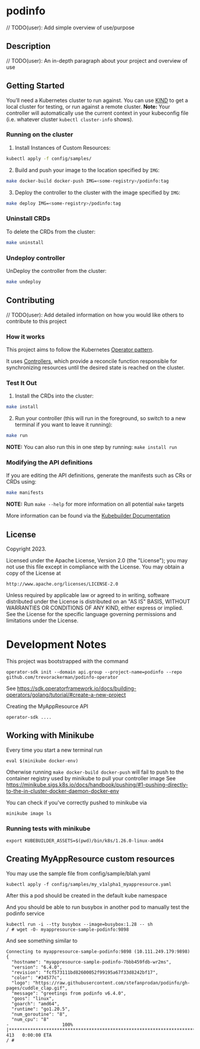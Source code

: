 # podinfo
// TODO(user): Add simple overview of use/purpose

## Description
// TODO(user): An in-depth paragraph about your project and overview of use

## Getting Started
You’ll need a Kubernetes cluster to run against. You can use [KIND](https://sigs.k8s.io/kind) to get a local cluster for testing, or run against a remote cluster.
**Note:** Your controller will automatically use the current context in your kubeconfig file (i.e. whatever cluster `kubectl cluster-info` shows).

### Running on the cluster
1. Install Instances of Custom Resources:

```sh
kubectl apply -f config/samples/
```

2. Build and push your image to the location specified by `IMG`:

```sh
make docker-build docker-push IMG=<some-registry>/podinfo:tag
```

3. Deploy the controller to the cluster with the image specified by `IMG`:

```sh
make deploy IMG=<some-registry>/podinfo:tag
```

### Uninstall CRDs
To delete the CRDs from the cluster:

```sh
make uninstall
```

### Undeploy controller
UnDeploy the controller from the cluster:

```sh
make undeploy
```

## Contributing
// TODO(user): Add detailed information on how you would like others to contribute to this project

### How it works
This project aims to follow the Kubernetes [Operator pattern](https://kubernetes.io/docs/concepts/extend-kubernetes/operator/).

It uses [Controllers](https://kubernetes.io/docs/concepts/architecture/controller/),
which provide a reconcile function responsible for synchronizing resources until the desired state is reached on the cluster.

### Test It Out
1. Install the CRDs into the cluster:

```sh
make install
```

2. Run your controller (this will run in the foreground, so switch to a new terminal if you want to leave it running):

```sh
make run
```

**NOTE:** You can also run this in one step by running: `make install run`

### Modifying the API definitions
If you are editing the API definitions, generate the manifests such as CRs or CRDs using:

```sh
make manifests
```

**NOTE:** Run `make --help` for more information on all potential `make` targets

More information can be found via the [Kubebuilder Documentation](https://book.kubebuilder.io/introduction.html)

## License

Copyright 2023.

Licensed under the Apache License, Version 2.0 (the "License");
you may not use this file except in compliance with the License.
You may obtain a copy of the License at

    http://www.apache.org/licenses/LICENSE-2.0

Unless required by applicable law or agreed to in writing, software
distributed under the License is distributed on an "AS IS" BASIS,
WITHOUT WARRANTIES OR CONDITIONS OF ANY KIND, either express or implied.
See the License for the specific language governing permissions and
limitations under the License.

# Development Notes

This project was bootstrapped with the command
```
operator-sdk init --domain api.group --project-name=podinfo --repo github.com/trevorackerman/podinfo-operator
```
See https://sdk.operatorframework.io/docs/building-operators/golang/tutorial/#create-a-new-project

Creating the MyAppResource API
```
operator-sdk ....
```


## Working with Minikube

Every time you start a new terminal run

```
eval $(minikube docker-env)
```

Otherwise running `make docker-build docker-push` will fail to push to the container registry used by minikube to pull your controller image
See https://minikube.sigs.k8s.io/docs/handbook/pushing/#1-pushing-directly-to-the-in-cluster-docker-daemon-docker-env

You can check if you've correctly pushed to minikube via

```
minikube image ls
```

### Running tests with minikube

```
export KUBEBUILDER_ASSETS=$(pwd)/bin/k8s/1.26.0-linux-amd64
```


## Creating MyAppResource custom resources

You may use the sample file from config/sample/blah.yaml

```
kubectl apply -f config/samples/my_v1alpha1_myappresource.yaml   
```

After this a pod should be created in the default kube namespace

And you should be able to run busybox in another pod to manually test the podinfo service
```
kubectl run -i --tty busybox --image=busybox:1.28 -- sh
/ # wget -O- myappresource-sample-podinfo:9898
```

And see something similar to

```
Connecting to myappresource-sample-podinfo:9898 (10.111.249.179:9898)
{
  "hostname": "myappresource-sample-podinfo-7bbb459fdb-wr2ms",
  "version": "6.4.0",
  "revision": "fcf573111bd82600052f99195a67f33d8242bf17",
  "color": "#34577c",
  "logo": "https://raw.githubusercontent.com/stefanprodan/podinfo/gh-pages/cuddle_clap.gif",
  "message": "greetings from podinfo v6.4.0",
  "goos": "linux",
  "goarch": "amd64",
  "runtime": "go1.20.5",
  "num_goroutine": "8",
  "num_cpu": "8"
-                    100% |*******************************************************************************************************************************************************************|   413   0:00:00 ETA
/ #

```


